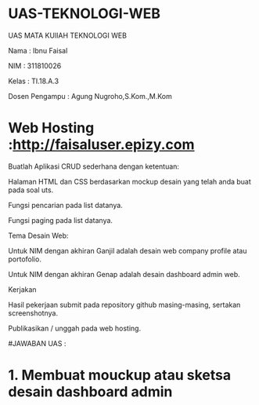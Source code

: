 # UAS-TEKNOLOGI-WEB
UAS MATA KUlIAH TEKNOLOGI WEB

Nama : Ibnu Faisal

NIM : 311810026

Kelas : TI.18.A.3

Dosen Pengampu : Agung Nugroho,S.Kom.,M.Kom

# Web Hosting :http://faisaluser.epizy.com

Buatlah Aplikasi CRUD sederhana dengan ketentuan:

Halaman HTML dan CSS berdasarkan mockup desain yang telah anda buat pada soal uts.

Fungsi pencarian pada list datanya.

Fungsi paging pada list datanya.

Tema Desain Web:

Untuk NIM dengan akhiran Ganjil adalah desain web company profile atau portofolio.

Untuk NIM dengan akhiran Genap adalah desain dashboard admin web.

Kerjakan

Hasil pekerjaan submit pada repository github masing-masing, sertakan screenshotnya.

Publikasikan / unggah pada web hosting.

#JAWABAN UAS :

# 1. Membuat mouckup atau sketsa desain dashboard admin

